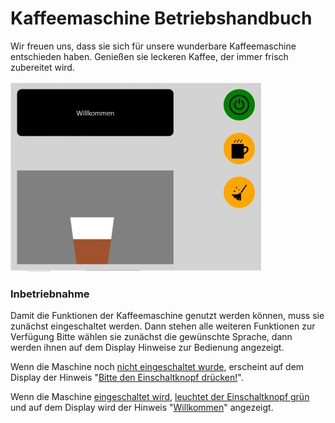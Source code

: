 # Kaffeemaschine Betriebshandbuch

Wir freuen uns, dass sie sich für unsere wunderbare Kaffeemaschine entschieden haben. 
Genießen sie leckeren Kaffee, der immer frisch zubereitet wird.

![Kaffeemaschine](images/machine.jpg)

### Inbetriebnahme

Damit die Funktionen der Kaffeemaschine genutzt werden können, muss sie zunächst
eingeschaltet werden. Dann stehen alle weiteren Funktionen zur Verfügung
Bitte wählen sie zunächst die gewünschte Sprache, dann werden ihnen auf dem Display Hinweise zur Bedienung angezeigt.

Wenn die Maschine noch [nicht eingeschaltet wurde](- "c:assert-true=isNotTurnedOn()"), erscheint auf dem Display der Hinweis "[Bitte den Einschaltknopf drücken!](- "?=getMessage()")".

Wenn die Maschine [eingeschaltet wird](- "turnOn()"), [leuchtet der Einschaltknopf grün](- "c:assert-true=isTurnedOn()") und auf dem Display wird der Hinweis "[Willkommen](- "?=getMessage()")" angezeigt. 
